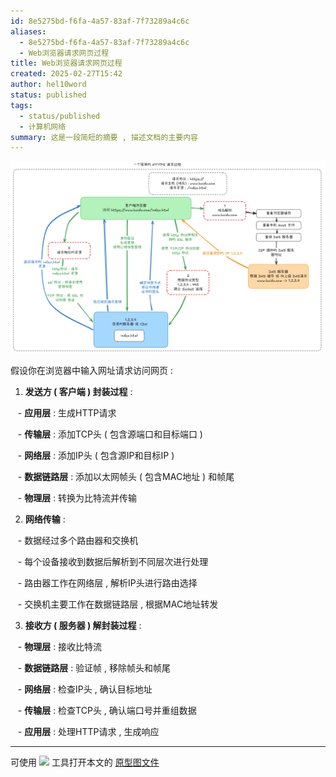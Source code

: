 ```yaml
---
id: 8e5275bd-f6fa-4a57-83af-7f73289a4c6c
aliases:
  - 8e5275bd-f6fa-4a57-83af-7f73289a4c6c
  - Web浏览器请求网页过程
title: Web浏览器请求网页过程
created: 2025-02-27T15:42
author: hel10word
status: published
tags:
  - status/published
  - 计算机网络
summary: 这是一段简短的摘要 , 描述文档的主要内容
---
```



![](attachments/一个简单的HTTPS请求过程.png)


假设你在浏览器中输入网址请求访问网页 : 


1. **发送方 ( 客户端 )  封装过程** : 

   - **应用层** : 生成HTTP请求

   - **传输层** : 添加TCP头 ( 包含源端口和目标端口 )  

   - **网络层** : 添加IP头 ( 包含源IP和目标IP )  

   - **数据链路层** : 添加以太网帧头 ( 包含MAC地址 )  和帧尾

   - **物理层** : 转换为比特流并传输


2. **网络传输** : 

   - 数据经过多个路由器和交换机

   - 每个设备接收到数据后解析到不同层次进行处理

   - 路由器工作在网络层 , 解析IP头进行路由选择

   - 交换机主要工作在数据链路层 , 根据MAC地址转发


3. **接收方 ( 服务器 )  解封装过程** : 

   - **物理层** : 接收比特流

   - **数据链路层** : 验证帧 , 移除帧头和帧尾

   - **网络层** : 检查IP头 , 确认目标地址

   - **传输层** : 检查TCP头 , 确认端口号并重组数据

   - **应用层** : 处理HTTP请求 , 生成响应




---

可使用 [![](https://img.shields.io/badge/Excalidraw-CCCCFF?style=for-the-badge&logo=excalidraw&logoColor=333&logoWidth=20&labelColor=CCCCFF)](https://excalidraw.com/) 工具打开本文的 [原型图文件](attachments/excalidraw.excalidraw)
